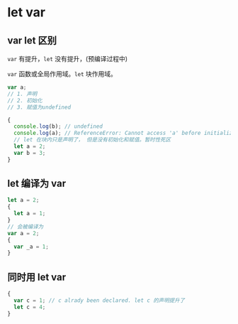 # let var

## var let 区别

`var` 有提升，`let` 没有提升，(预编译过程中)

`var` 函数或全局作用域。`let` 块作用域。

```js
var a;
// 1. 声明
// 2. 初始化
// 3. 赋值为undefined

{
  console.log(b); // undefined
  console.log(a); // ReferenceError: Cannot access 'a' before initialization
  // let 在块内只是声明了， 但是没有初始化和赋值。暂时性死区
  let a = 2;
  var b = 3;
}
```

## let 编译为 var

```js
let a = 2;
{
  let a = 1;
}
// 会被编译为
var a = 2;
{
  var _a = 1;
}
```

## 同时用 let var

```js
{
  var c = 1; // c alrady been declared. let c 的声明提升了
  let c = 4;
}
```
